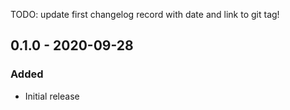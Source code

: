 TODO: update first changelog record with date and link to git tag!

## 0.1.0 - 2020-09-28
### Added
- Initial release
